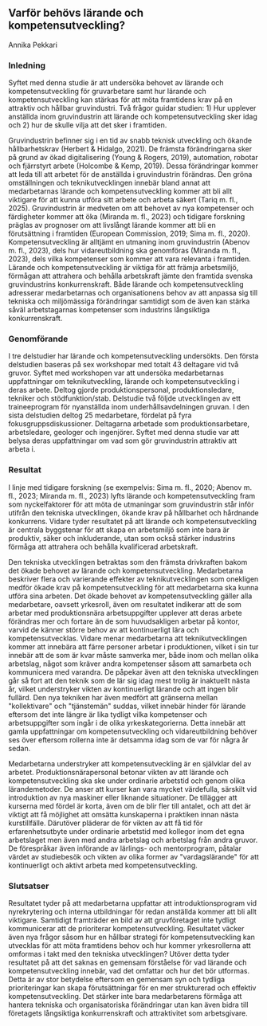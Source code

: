## Varför behövs lärande och kompetensutveckling?

Annika Pekkari

### Inledning 

Syftet med denna studie är att undersöka behovet av lärande och
kompetensutveckling för gruvarbetare samt hur lärande och
kompetensutveckling kan stärkas för att möta framtidens krav på en
attraktiv och hållbar gruvindustri. Två frågor guidar studien: 1) Hur
upplever anställda inom gruvindustrin att lärande och
kompetensutveckling sker idag och 2) hur de skulle vilja att det sker i
framtiden.

Gruvindustrin befinner sig i en tid av snabb teknisk utveckling och
ökande hållbarhetskrav (Herbert & Hidalgo, 2021). De främsta
förändringarna sker på grund av ökad digitalisering (Young & Rogers,
2019), automation, robotar och fjärrstyrt arbete (Holcombe & Kemp,
2019). Dessa förändringar kommer att leda till att arbetet för de
anställda i gruvindustrin förändras. Den gröna omställningen och
teknikutvecklingen innebär bland annat att medarbetarnas lärande och
kompetensutveckling kommer att bli allt viktigare för att kunna utföra
sitt arbete och arbeta säkert (Tariq m. fl., 2025). Gruvindustrin är
medveten om att behovet av nya kompetenser och färdigheter kommer att
öka (Miranda m. fl., 2023) och tidigare forskning präglas av prognoser
om att livslångt lärande kommer att bli en förutsättning i framtiden
(European Commission, 2019; Sima m. fl., 2020). Kompetensutveckling är
alltjämt en utmaning inom gruvindustrin (Abenov m. fl., 2023), dels hur
vidareutbildning ska genomföras (Miranda m. fl., 2023), dels vilka
kompetenser som kommer att vara relevanta i framtiden. Lärande och
kompetensutveckling är viktiga för att främja arbetsmiljö, förmågan att
attrahera och behålla arbetskraft jämte den framtida svenska
gruvindustrins konkurrenskraft. Både lärande och kompetensutveckling
adresserar medarbetarnas och organisationens behov av att anpassa sig
till tekniska och miljömässiga förändringar samtidigt som de även kan
stärka såväl arbetstagarnas kompetenser som industrins långsiktiga
konkurrenskraft.  

### Genomförande

I tre delstudier har lärande och kompetensutveckling undersökts. Den
första delstudien baseras på sex workshopar med totalt 43 deltagare vid
två gruvor. Syftet med workshopen var att undersöka medarbetarnas
uppfattningar om teknikutveckling, lärande och kompetensutveckling i
deras arbete. Deltog gjorde produktionspersonal, produktionsledare,
tekniker och stödfunktion/stab. Delstudie två följde utvecklingen av ett
traineeprogram för nyanställda inom underhållsavdelningen gruvan. I den
sista delstudien deltog 25 medarbetare, fördelat på fyra
fokusgruppsdiskussioner. Deltagarna arbetade som produktionsarbetare,
arbetsledare, geologer och ingenjörer. Syftet med denna studie var att
belysa deras uppfattningar om vad som gör gruvindustrin attraktiv att
arbeta i.  

### Resultat 

I linje med tidigare forskning (se exempelvis: Sima m. fl., 2020; Abenov
m. fl., 2023; Miranda m. fl., 2023) lyfts lärande och
kompetensutveckling fram som nyckelfaktorer för att möta de utmaningar
som gruvindustrin står inför utifrån den tekniska utvecklingen, ökande
krav på hållbarhet och hårdnande konkurrens. Vidare tyder resultatet på
att lärande och kompetensutveckling är centrala byggstenar för att skapa
en arbetsmiljö som inte bara är produktiv, säker och inkluderande, utan
som också stärker industrins förmåga att attrahera och behålla
kvalificerad arbetskraft. 

Den tekniska utvecklingen betraktas som den främsta drivkraften bakom
det ökade behovet av lärande och kompetensutveckling. Medarbetarna
beskriver flera och varierande effekter av teknikutvecklingen som
onekligen medför ökade krav på kompetensutveckling för att medarbetarna
ska kunna utföra sina arbeten. Det ökade behovet av kompetensutveckling
gäller alla medarbetare, oavsett yrkesroll, även om resultatet indikerar
att de som arbetar med produktionsnära arbetsuppgifter upplever att
deras arbete förändras mer och fortare än de som huvudsakligen arbetar
på kontor, varvid de känner större behov av att kontinuerligt lära och
kompetensutvecklas. Vidare menar medarbetarna att teknikutvecklingen
kommer att innebära att färre personer arbetar i produktionen, vilket i
sin tur innebär att de som är kvar måste samverka mer, både inom och
mellan olika arbetslag, något som kräver andra kompetenser såsom att
samarbeta och kommunicera med varandra. De påpekar även att den tekniska
utvecklingen går så fort att den teknik som de lär sig idag mest trolig
är inaktuellt nästa år, vilket understryker vikten av kontinuerligt
lärande och att ingen blir fullärd. Den nya tekniken har även medfört
att gränserna mellan "kollektivare" och "tjänstemän" suddas, vilket
innebär hinder för lärande eftersom det inte längre är lika tydligt
vilka kompetenser och arbetsuppgifter som ingår i de olika
yrkeskategorierna. Detta innebär att gamla uppfattningar om
kompetensutveckling och vidareutbildning behöver ses över eftersom
rollerna inte är detsamma idag som de var för några år sedan.

Medarbetarna understryker att kompetensutveckling är en självklar del av
arbetet. Produktionsnärapersonal betonar vikten av att lärande och
kompetensutveckling ska ske under ordinarie arbetstid och genom olika
lärandemetoder. De anser att kurser kan vara mycket värdefulla, särskilt
vid introduktion av nya maskiner eller liknande situationer. De
tillägger att kurserna med fördel är korta, även om de blir fler till
antalet, och att det är viktigt att få möjlighet att omsätta kunskaperna
i praktiken innan nästa kurstillfälle. Därutöver pläderar de för vikten
av att få tid för erfarenhetsutbyte under ordinarie arbetstid med
kollegor inom det egna arbetslaget men även med andra arbetslag och
arbetslag från andra gruvor. De förespråkar även införande av lärlings-
och mentorprogram, påtalar värdet av studiebesök och vikten av olika
former av "vardagslärande" för att kontinuerligt och aktivt arbeta med
kompetensutveckling. 

### Slutsatser 

Resultatet tyder på att medarbetarna uppfattar att introduktionsprogram
vid nyrekrytering och interna utbildningar för redan anställda kommer
att bli allt viktigare. Samtidigt framträder en bild av att
gruvföretaget inte tydligt kommunicerar att de prioriterar
kompetensutveckling. Resultatet väcker även nya frågor såsom hur en
hållbar strategi för kompetensutveckling kan utvecklas för att möta
framtidens behov och hur kommer yrkesrollerna att omformas i takt med
den tekniska utvecklingen? Utöver detta tyder resultatet på att det
saknas en gemensam förståelse för vad lärande och kompetensutveckling
innebär, vad det omfattar och hur det bör utformas. Detta är av stor
betydelse eftersom en gemensam syn och tydliga prioriteringar kan skapa
förutsättningar för en mer strukturerad och effektiv
kompetensutveckling. Det stärker inte bara medarbetarens förmåga att
hantera tekniska och organisatoriska förändringar utan kan även bidra
till företagets långsiktiga konkurrenskraft och attraktivitet som
arbetsgivare.

